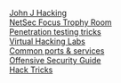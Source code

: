 [John J Hacking](https://johnjhacking.com/blog/oscp-reborn-2023/) <br />
[NetSec Focus Trophy Room](https://docs.google.com/spreadsheets/u/1/d/1dwSMIAPIam0PuRBkCiDI88pU3yzrqqHkDtBngUHNCw8/htmlview?source=post_page-----41a88eb1a4b--------------------------------#) <br />
[Penetration testing tricks](https://strange-1.gitbook.io/notes/welcome/intro) <br />
[Virtual Hacking Labs](https://www.virtualhackinglabs.com/) <br />
[Common ports & services](https://sushant747.gitbooks.io/total-oscp-guide/content/list_of_common_ports.html) <br />
[Offensive Security Guide](https://guide.offsecnewbie.com/) <br />
[Hack Tricks](https://book.hacktricks.xyz/welcome/readme) <br />
